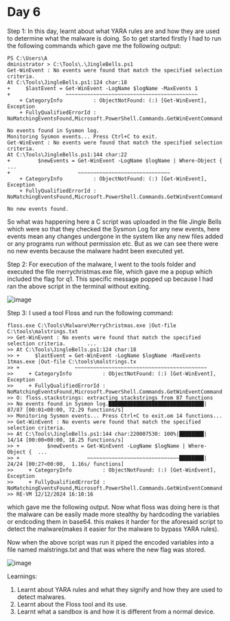 # Day 6
Step 1:
In this day, learnt about what YARA rules are and how they are used to determine what the malware is doing.
So to get started firstly I had to run the following commands which gave me the following output:
~~~
PS C:\Users\A
dministrator > C:\Tools\.\JingleBells.ps1
Get-WinEvent : No events were found that match the specified selection criteria.
At C:\Tools\JingleBells.ps1:124 char:18
+     $lastEvent = Get-WinEvent -LogName $logName -MaxEvents 1
+                  ~~~~~~~~~~~~~~~~~~~~~~~~~~~~~~~~~~~~~~~~~~~
    + CategoryInfo          : ObjectNotFound: (:) [Get-WinEvent], Exception
    + FullyQualifiedErrorId : NoMatchingEventsFound,Microsoft.PowerShell.Commands.GetWinEventCommand

No events found in Sysmon log.
Monitoring Sysmon events... Press Ctrl+C to exit.
Get-WinEvent : No events were found that match the specified selection criteria.
At C:\Tools\JingleBells.ps1:144 char:22
+         $newEvents = Get-WinEvent -LogName $logName | Where-Object {  ...
+                      ~~~~~~~~~~~~~~~~~~~~~~~~~~~~~~
    + CategoryInfo          : ObjectNotFound: (:) [Get-WinEvent], Exception
    + FullyQualifiedErrorId : NoMatchingEventsFound,Microsoft.PowerShell.Commands.GetWinEventCommand

No new events found.
~~~
So what was happening here a C script was uploaded in the file Jingle Bells which were so that they checked the Sysmon Log for any new events, here events mean any changes undergone in the system like any new files added or any programs run without permission etc.
But as we can see there were no new events because the malware hadnt been executed yet.

Step 2:
For execution of the malware, I went to the tools folder and executed the file merrychristmas.exe file, which gave me a popup which included the flag for q1.
This specific message popped up because I had ran the above script in the terminal without exiting.

![image](https://github.com/user-attachments/assets/d50a7d33-a9b8-4ae2-bdda-d2aca57b373e)


Step 3:
I used a tool Floss and run the following command:
~~~
floss.exe C:\Tools\Malware\MerryChristmas.exe |Out-file C:\tools\malstrings.txt
>> Get-WinEvent : No events were found that match the specified selection criteria.       ...
>> At C:\Tools\JingleBells.ps1:124 char:18
>> +     $lastEvent = Get-WinEvent -LogName $logName -MaxEvents 1tmas.exe |Out-file C:\tools\malstrings.tx
>> +                  ~~~~~~~~~~~~~~~~~~~~~~~~~~~~~~~~~~~~~~~~~~~
>>     + CategoryInfo          : ObjectNotFound: (:) [Get-WinEvent], Exception
>>     + FullyQualifiedErrorId : NoMatchingEventsFound,Microsoft.PowerShell.Commands.GetWinEventCommand
>> O: floss.stackstrings: extracting stackstrings from 87 functions
>> No events found in Sysmon log.███████████████████████████████| 87/87 [00:01<00:00, 72.29 functions/s]
>> Monitoring Sysmon events... Press Ctrl+C to exit.om 14 functions...
>> Get-WinEvent : No events were found that match the specified selection criteria.
>> At C:\Tools\JingleBells.ps1:144 char:220007530: 100%|████████| 14/14 [00:00<00:00, 18.25 functions/s]
>> +         $newEvents = Get-WinEvent -LogName $logName | Where-Object {  ...
>> +                      ~~~~~~~~~~~~~~~~~~~~~~~~~~~~~~████████| 24/24 [00:27<00:00,  1.16s/ functions]
>>     + CategoryInfo          : ObjectNotFound: (:) [Get-WinEvent], Exception
>>     + FullyQualifiedErrorId : NoMatchingEventsFound,Microsoft.PowerShell.Commands.GetWinEventCommand
>> RE-VM 12/12/2024 16:10:16
~~~
which gave me the following output. Now what floss was doing here is that the malware can be easily made more stealthy by hardcoding the variables or endcoding them in base64.
this makes it harder for the aforesaid script to detect the malware(makes it easier for the malware to bypass YARA rules).

Now when the above script was run it piped the encoded variables into a file named malstrings.txt and that was where the new flag was stored.

![image](https://github.com/user-attachments/assets/8405a003-90db-4ac5-b132-573cd0f5d369)


Learnings:
1) Learnt about YARA rules and what they signify and how they are used to detect malwares.
2) Learnt about the Floss tool and its use.
3) Learnt what a sandbox is and how it is different from a normal device.




